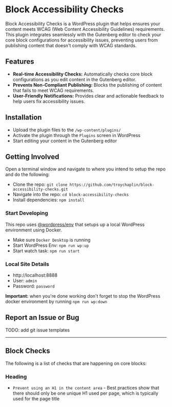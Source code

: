# Block Accessibility Checks

Block Accessibility Checks is a WordPress plugin that helps ensures your content meets WCAG (Web Content Accessibility Guidelines) requirements. This plugin integrates seamlessly with the Gutenberg editor to check your core block configurations for accessibility issues, preventing users from publishing content that doesn't comply with WCAG standards.

## Features

- **Real-time Accessibility Checks:** Automatically checks core block configurations as you edit content in the Gutenberg editor.
- **Prevents Non-Compliant Publishing:** Blocks the publishing of content that fails to meet WCAG requirements.
- **User-Friendly Notifications:** Provides clear and actionable feedback to help users fix accessibility issues.

## Installation

- Upload the plugin files to the `/wp-content/plugins/`
- Activate the plugin through the `Plugins` screen in WordPress
- Start editing your content in the Gutenberg editor

## Getting Involved

Open a terminal window and navigate to where you intend to setup the repo and do the following:

- Clone the repo: `git clone https://github.com/troychaplin/block-accessibility-checks.git`
- Navigate into the repo: `cd block-accessibility-checks`
- Install dependencies: `npm install`

### Start Developing

This repo uses [@wordpress/env](https://github.com/WordPress/gutenberg/tree/HEAD/packages/env#readme) that setups up a local WordPress environment using Docker.

- Make sure `Docker Desktop` is running
- Start WordPress Env: `npm run wp:up`
- Start watch task: `npm run start`

### Local Site Details

- http://localhost:8888
- User: `admin`
- Password: `password`

**Important:** when you're done working don't forget to stop the WordPress docker environment by running `npm run wp:down`

## Report an Issue or Bug

TODO: add git issue templates

---

## Block Checks

The following is a list of checks that are happening on core blocks:

### Heading

- `Prevent using an H1 in the content area` - Best practices show that there should only be one unique H1 used per page, which is typically used for the page title